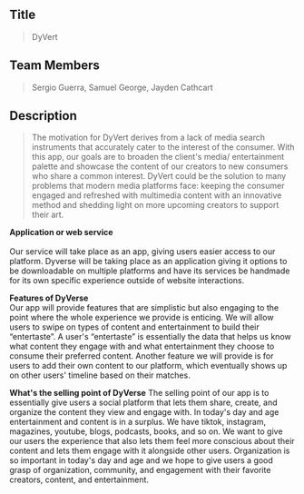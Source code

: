 ## Title
>DyVert

## Team Members
>Sergio Guerra, Samuel George, Jayden Cathcart

## Description 
>The motivation for DyVert derives from a lack of media search instruments that accurately cater to the interest of the consumer. With this app, our goals are to broaden the client's media/ entertainment palette and showcase the content of our creators to new consumers who share a common interest. DyVert could be the solution to many problems that modern media platforms face: keeping the consumer engaged and refreshed with multimedia content with an innovative method and shedding light on more upcoming creators to support their art.

__Application or web service__  <br>
<br>
Our service will take place as an app, giving users easier access to our platform. Dyverse will be taking place as an application giving it options to be downloadable on multiple platforms and have its services be handmade for its own specific experience outside of website interactions. 

__Features of DyVerse__
<br>
Our app will provide features that are simplistic but also engaging to the point where the whole experience we provide is enticing. We will allow users to swipe on types of content and entertainment to build their “entertaste”. A user's “entertaste” is essentially the data that helps us know what content they engage with and what entertainment they choose to consume their preferred content. Another feature we will provide is for users to add their own content to our platform, which eventually shows up on other users' timeline based on their matches. 

__What's the selling point of DyVerse__
The selling point of our app is to essentially give users a social platform that lets them share, create, and organize the content they view and engage with. In today's day and age entertainment and content is in a surplus. We have tiktok, instagram, magazines, youtube, blogs, podcasts, books, and so on. We want to give our users the experience that also lets them feel more conscious about their content and lets them engage with it alongside other users. Organization is so important in today's day and age and we hope to give users a good grasp of organization, community, and engagement with their favorite creators, content, and entertainment.


